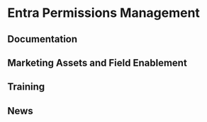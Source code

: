 # Entra Permissions Management

## Documentation

## Marketing Assets and Field Enablement

## Training

## News
